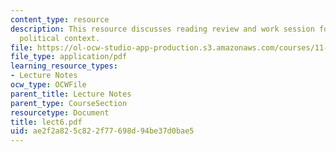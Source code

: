 ```yaml
---
content_type: resource
description: This resource discusses reading review and work session for Springfield
  political context.
file: https://ol-ocw-studio-app-production.s3.amazonaws.com/courses/11-945-springfield-studio-fall-2005/ae2f2a825c822f77698d94be37d0bae5_lect6.pdf
file_type: application/pdf
learning_resource_types:
- Lecture Notes
ocw_type: OCWFile
parent_title: Lecture Notes
parent_type: CourseSection
resourcetype: Document
title: lect6.pdf
uid: ae2f2a82-5c82-2f77-698d-94be37d0bae5
---
```

